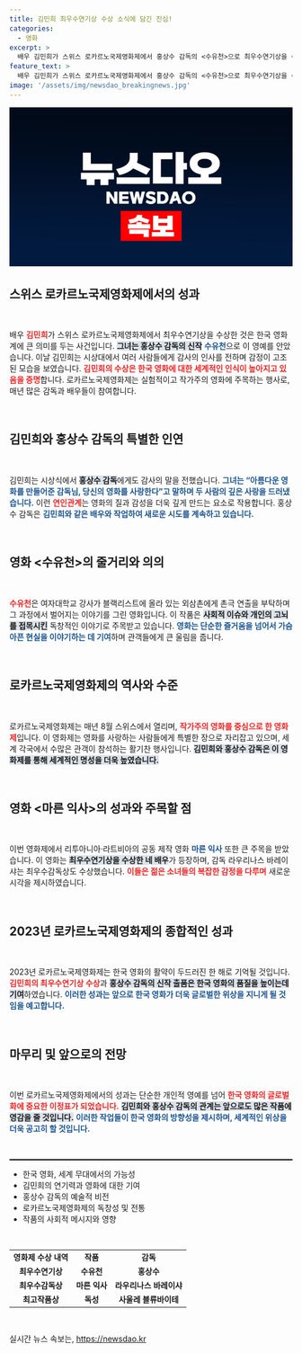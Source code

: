 ```yaml
---
title: 김민희 최우수연기상 수상 소식에 담긴 진심!
categories:
  - 영화
excerpt: >
  배우 김민희가 스위스 로카르노국제영화제에서 홍상수 감독의 <수유천>으로 최우수연기상을 수상하며 감성을 전했습니다. 그녀의 감사 인사와 참여 배우들에 대한 고마움이 영화계를 더욱 빛나게 하고 있습니다. 클릭해서 그 감동을 함께 나누세요!
feature_text: >
  배우 김민희가 스위스 로카르노국제영화제에서 홍상수 감독의 <수유천>으로 최우수연기상을 수상하며 감성을 전했습니다. 그녀의 감사 인사와 참여 배우들에 대한 고마움이 영화계를 더욱 빛나게 하고 있습니다. 클릭해서 그 감동을 함께 나누세요!
image: '/assets/img/newsdao_breakingnews.jpg'
---
```


<p><img src="/assets/img/newsdao_breakingnews.jpg" alt="koreaapp 속보" /></p>

<h2 data-ke-size="size26">스위스 로카르노국제영화제에서의 성과</h2>

<p data-ke-size="size16">&nbsp;</p>

<p data-ke-size="size16">배우 <b><span style="color: #ee2323;">김민희</span></b>가 스위스 로카르노국제영화제에서 최우수연기상을 수상한 것은 한국 영화계에 큰 의미를 두는 사건입니다. <b><span style="background-color: #21538527;">그녀는 홍상수 감독의 신작</span></b> <b><span style="color: #1a5490;">수유천</span></b>으로 이 영예를 안았습니다. 이날 김민희는 시상대에서 여러 사람들에게 감사의 인사를 전하며 감정이 고조된 모습을 보였습니다. <b><span style="color: #ee2323;">김민희의 수상은 한국 영화에 대한 세계적인 인식이 높아지고 있음을 증명</span></b>합니다. 로카르노국제영화제는 실험적이고 작가주의 영화에 주목하는 행사로, 매년 많은 감독과 배우들이 참여합니다.</p>

<p data-ke-size="size16">&nbsp;</p>

<h2 data-ke-size="size26">김민희와 홍상수 감독의 특별한 인연</h2>

<p data-ke-size="size16">&nbsp;</p>

<p data-ke-size="size16">김민희는 시상식에서 <b><span style="background-color: #21538527;">홍상수 감독</span></b>에게도 감사의 말을 전했습니다. <b><span style="color: #1a5490;">그녀는 “아름다운 영화를 만들어준 감독님, 당신의 영화를 사랑한다”고 말하며 두 사람의 깊은 사랑을 드러냈습니다.</span></b> 이런 <b><span style="color: #ee2323;">연인관계</span></b>는 영화의 질과 감성을 더욱 깊게 만드는 요소로 작용합니다. 홍상수 감독은 <b><span style="color: #1a5490;">김민희와 같은 배우와 작업하여 새로운 시도를 계속하고 있습니다.</span></b> </p>

<p data-ke-size="size16">&nbsp;</p>

<h2 data-ke-size="size26">영화 <수유천>의 줄거리와 의의</h2>

<p data-ke-size="size16">&nbsp;</p>

<p data-ke-size="size16"><b><span style="color: #ee2323;">수유천</span></b>은 여자대학교 강사가 블랙리스트에 올라 있는 외삼촌에게 촌극 연출을 부탁하며 그 과정에서 벌어지는 이야기를 그린 영화입니다. 이 작품은 <b><span style="background-color: #21538527;">사회적 이슈와 개인의 고뇌를 접목시킨</span></b> 독창적인 이야기로 주목받고 있습니다. <b><span style="color: #1a5490;">영화는 단순한 즐거움을 넘어서 가슴 아픈 현실을 이야기하는 데 기여</span></b>하며 관객들에게 큰 울림을 줍니다.</p>

<p data-ke-size="size16">&nbsp;</p>

<h2 data-ke-size="size26">로카르노국제영화제의 역사와 수준</h2>

<p data-ke-size="size16">&nbsp;</p>

<p data-ke-size="size16">로카르노국제영화제는 매년 8월 스위스에서 열리며, <b><span style="color: #ee2323;">작가주의 영화를 중심으로 한 영화제</span></b>입니다. 이 영화제는 영화를 사랑하는 사람들에게 특별한 장으로 자리잡고 있으며, 세계 각국에서 수많은 관객이 참석하는 활기찬 행사입니다. <b><span style="background-color: #21538527;">김민희와 홍상수 감독은 이 영화제를 통해 세계적인 명성을 더욱 높였습니다.</span></b> </p>

<p data-ke-size="size16">&nbsp;</p>

<h2 data-ke-size="size26">영화 <마른 익사>의 성과와 주목할 점</h2>

<p data-ke-size="size16">&nbsp;</p>

<p data-ke-size="size16">이번 영화제에서 리투아니아·라트비아의 공동 제작 영화 <b><span style="color: #1a5490;">마른 익사</span></b> 또한 큰 주목을 받았습니다. 이 영화는 <b><span style="background-color: #21538527;">최우수연기상을 수상한 네 배우</span></b>가 등장하며, 감독 라우리나스 바레이샤는 최우수감독상도 수상했습니다. <b><span style="color: #ee2323;">이들은 젊은 소녀들의 복잡한 감정을 다루며</span></b> 새로운 시각을 제시하였습니다.</p>

<p data-ke-size="size16">&nbsp;</p>

<h2 data-ke-size="size26">2023년 로카르노국제영화제의 종합적인 성과</h2>

<p data-ke-size="size16">&nbsp;</p>

<p data-ke-size="size16">2023년 로카르노국제영화제는 한국 영화의 활약이 두드러진 한 해로 기억될 것입니다. <b><span style="color: #ee2323;">김민희의 최우수연기상 수상</span></b>과 <b><span style="background-color: #21538527;">홍상수 감독의 신작 출품은 한국 영화의 품질을 높이는데 기여</span></b>하였습니다. <b><span style="color: #1a5490;">이러한 성과는 앞으로 한국 영화가 더욱 글로벌한 위상을 지니게 될 것임을 예고합니다.</span></b> </p>

<p data-ke-size="size16">&nbsp;</p>

<h2 data-ke-size="size26">마무리 및 앞으로의 전망</h2>

<p data-ke-size="size16">&nbsp;</p>

<p data-ke-size="size16">이번 로카르노국제영화제에서의 성과는 단순한 개인적 영예를 넘어 <b><span style="color: #ee2323;"> 한국 영화의 글로벌화에 중요한 이정표가 되었습니다.</span></b> <b><span style="background-color: #21538527;">김민희와 홍상수 감독의 관계는 앞으로도 많은 작품에 영감을 줄 것입니다.</span></b> <b><span style="color: #1a5490;">이러한 작업들이 한국 영화의 방향성을 제시하며, 세계적인 위상을 더욱 공고히 할 것입니다.</span></b></p>

<p data-ke-size="size16">&nbsp;</p>

<hr style="height: 2px; background-color: #000; border: none;"/>

<ul>
  <li>한국 영화, 세계 무대에서의 가능성</li>
  <li>김민희의 연기력과 영화에 대한 기여</li>
  <li>홍상수 감독의 예술적 비전</li>
  <li>로카르노국제영화제의 독창성 및 전통</li>
  <li>작품의 사회적 메시지와 영향</li>
</ul>

<p data-ke-size="size16">&nbsp;</p>

<table style="width: 100%;">
  <tr>
    <td style="text-align: center; height: 17px;"><b>영화제 수상 내역</b></td>
    <td style="text-align: center; height: 17px;"><b>작품</b></td>
    <td style="text-align: center; height: 17px;"><b>감독</b></td>
  </tr>
  <tr>
    <td style="text-align: center; height: 17px;"><b>최우수연기상</b></td>
    <td style="text-align: center; height: 17px;"><b>수유천</b></td>
    <td style="text-align: center; height: 17px;"><b>홍상수</b></td>
  </tr>
  <tr>
    <td style="text-align: center; height: 17px;"><b>최우수감독상</b></td>
    <td style="text-align: center; height: 17px;"><b>마른 익사</b></td>
    <td style="text-align: center; height: 17px;"><b>라우리나스 바레이샤</b></td>
  </tr>
  <tr>
    <td style="text-align: center; height: 17px;"><b>최고작품상</b></td>
    <td style="text-align: center; height: 17px;"><b>독성</b></td>
    <td style="text-align: center; height: 17px;"><b>사울레 블류바이테</b></td>
  </tr>
</table>

<p data-ke-size="size16">&nbsp;</p>
실시간 뉴스 속보는, <a href="https://newsdao.kr" rel="dofollow">https://newsdao.kr</a>


